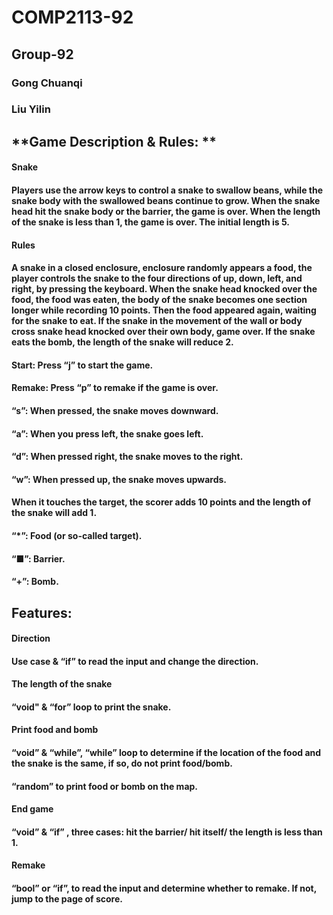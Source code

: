 # **COMP2113-92**
## **Group-92**
### **Gong Chuanqi**
### **Liu Yilin**
## **Game Description & Rules: **
#### **Snake**
#### Players use the arrow keys to control a snake to swallow beans, while the snake body with the swallowed beans continue to grow. When the snake head hit the snake body or the barrier, the game is over. When the length of the snake is less than 1, the game is over. The initial length is 5. 
#### Rules
#### A snake in a closed enclosure, enclosure randomly appears a food, the player controls the snake to the four directions of up, down, left, and right, by pressing the keyboard. When the snake head knocked over the food, the food was eaten, the body of the snake becomes one section longer while recording 10 points. Then the food appeared again, waiting for the snake to eat. If the snake in the movement of the wall or body cross snake head knocked over their own body, game over. If the snake eats the bomb, the length of the snake will reduce 2. 
#### Start: Press “j” to start the game. 

#### Remake: Press “p” to remake if the game is over. 

#### “s”: When pressed, the snake moves downward. 

#### “a”: When you press left, the snake goes left. 

#### “d”: When pressed right, the snake moves to the right. 

#### “w”: When pressed up, the snake moves upwards. 

#### When it touches the target, the scorer adds 10 points and the length of the snake will add 1. 

#### “*”: Food (or so-called target). 

#### “■”: Barrier. 

#### “+”: Bomb. 
## **Features:**
#### **Direction** 

#### Use case & “if” to read the input and change the direction. 

#### **The length of the snake**

#### “void" & “for” loop to print the snake. 

#### **Print food and bomb**

#### “void” & “while”, “while” loop to determine if the location of the food and the snake is the same, if so, do not print 	food/bomb. 

#### “random” to print food or bomb on the map. 

#### **End game**

#### “void” & “if” , three cases: hit the barrier/ hit itself/ the length is less than 1. 

#### **Remake**

#### “bool” or “if”, to read the input and determine whether to remake. If not, jump to the page of score. 
